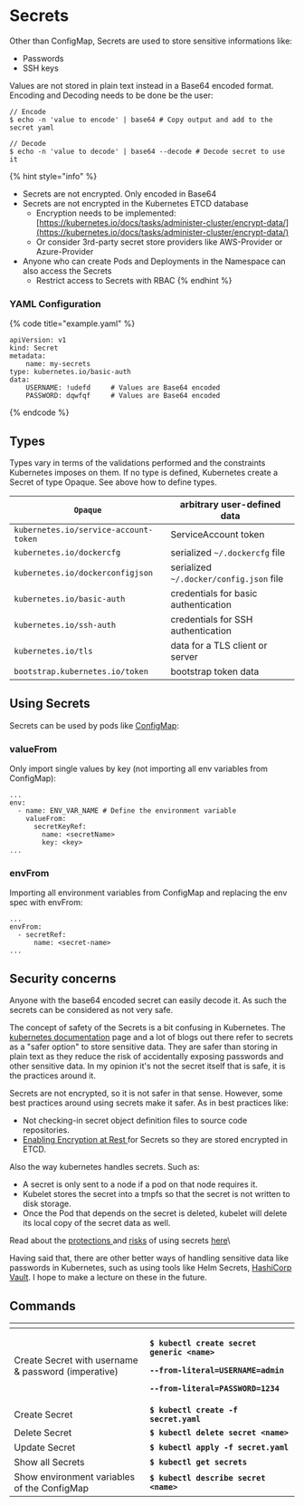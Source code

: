 # Secrets

Other than ConfigMap, Secrets are used to store sensitive informations like:

* Passwords
* SSH keys

Values are not stored in plain text instead in a Base64 encoded format. Encoding and Decoding needs to be done be the user:

```
// Encode
$ echo -n 'value to encode' | base64 # Copy output and add to the secret yaml

// Decode 
$ echo -n 'value to decode' | base64 --decode # Decode secret to use it
```

{% hint style="info" %}
* Secrets are not encrypted. Only encoded in Base64
* Secrets are not encrypted in the Kubernetes ETCD database
  * Encryption needs to be implemented: [https://kubernetes.io/docs/tasks/administer-cluster/encrypt-data/](https://kubernetes.io/docs/tasks/administer-cluster/encrypt-data/)
  * Or consider 3rd-party secret store providers like AWS-Provider or Azure-Provider
* Anyone who can create Pods and Deployments in the Namespace can also access the Secrets
  * Restrict access to Secrets with RBAC
{% endhint %}

### YAML Configuration

{% code title="example.yaml" %}
```
apiVersion: v1
kind: Secret
metadata:
    name: my-secrets
type: kubernetes.io/basic-auth
data:
    USERNAME: !udefd     # Values are Base64 encoded
    PASSWORD: dqwfqf     # Values are Base64 encoded
```
{% endcode %}

## Types

Types vary in terms of the validations performed and the constraints Kubernetes imposes on them. If no type is defined, Kubernetes create a Secret of type Opaque. See above how to define types.

| `Opaque`                              | arbitrary user-defined data             |
| ------------------------------------- | --------------------------------------- |
| `kubernetes.io/service-account-token` | ServiceAccount token                    |
| `kubernetes.io/dockercfg`             | serialized `~/.dockercfg` file          |
| `kubernetes.io/dockerconfigjson`      | serialized `~/.docker/config.json` file |
| `kubernetes.io/basic-auth`            | credentials for basic authentication    |
| `kubernetes.io/ssh-auth`              | credentials for SSH authentication      |
| `kubernetes.io/tls`                   | data for a TLS client or server         |
| `bootstrap.kubernetes.io/token`       | bootstrap token data                    |

## Using Secrets

Secrets can be used by pods like [ConfigMap](configmap.md):

### valueFrom

Only import single values by key (not importing all env variables from ConfigMap):

```
...
env:
  - name: ENV_VAR_NAME # Define the environment variable
    valueFrom:
      secretKeyRef:
        name: <secretName>
        key: <key>
...
```

### envFrom

Importing all environment variables from ConfigMap and replacing the env spec with envFrom:

```
...
envFrom:
  - secretRef:
      name: <secret-name>
...
```

## Security concerns

Anyone with the base64 encoded secret can easily decode it. As such the secrets can be considered as not very safe.

The concept of safety of the Secrets is a bit confusing in Kubernetes. The [kubernetes documentation](https://kubernetes.io/docs/concepts/configuration/secret) page and a lot of blogs out there refer to secrets as a "safer option" to store sensitive data. They are safer than storing in plain text as they reduce the risk of accidentally exposing passwords and other sensitive data. In my opinion it's not the secret itself that is safe, it is the practices around it.&#x20;

Secrets are not encrypted, so it is not safer in that sense. However, some best practices around using secrets make it safer. As in best practices like:

* Not checking-in secret object definition files to source code repositories.
* [Enabling Encryption at Rest ](https://kubernetes.io/docs/tasks/administer-cluster/encrypt-data/)for Secrets so they are stored encrypted in ETCD.&#x20;

Also the way kubernetes handles secrets. Such as:

* A secret is only sent to a node if a pod on that node requires it.
* Kubelet stores the secret into a tmpfs so that the secret is not written to disk storage.
* Once the Pod that depends on the secret is deleted, kubelet will delete its local copy of the secret data as well.

Read about the [protections ](https://kubernetes.io/docs/concepts/configuration/secret/#protections)and [risks](https://kubernetes.io/docs/concepts/configuration/secret/#risks) of using secrets [here](https://kubernetes.io/docs/concepts/configuration/secret/#risks)\


Having said that, there are other better ways of handling sensitive data like passwords in Kubernetes, such as using tools like Helm Secrets, [HashiCorp Vault](https://www.vaultproject.io/). I hope to make a lecture on these in the future.

## Commands

<table data-header-hidden><thead><tr><th width="224"></th><th></th></tr></thead><tbody><tr><td>Create Secret with username &#x26; password (imperative)</td><td><p><strong><code>$ kubectl create secret generic &#x3C;name></code></strong> </p><p><strong><code>--from-literal=USERNAME=admin</code></strong> </p><p><strong><code>--from-literal=PASSWORD=1234</code></strong></p></td></tr><tr><td>Create Secret</td><td><strong><code>$ kubectl create -f secret.yaml</code></strong></td></tr><tr><td>Delete Secret</td><td><strong><code>$ kubectl delete secret &#x3C;name></code></strong></td></tr><tr><td>Update Secret</td><td><strong><code>$ kubectl apply -f secret.yaml</code></strong></td></tr><tr><td>Show all Secrets</td><td><strong><code>$ kubectl get secrets</code></strong></td></tr><tr><td>Show environment variables of the ConfigMap</td><td><strong><code>$ kubectl describe secret &#x3C;name></code></strong></td></tr></tbody></table>
